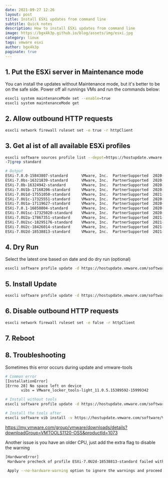 ```yaml
---
date: 2021-09-27 12:26
layout: post
title: Install ESXi updates from command line
subtitle: Quick notes
description: How to install ESXi updates from command line
image: https://bgx4k3p.github.io/blog/assets/img/esxi.jpg
category: linux
tags: vmware esxi
author: bgx4k3p
paginate: true
---
```



## 1. Put the ESXi server in Maintenance mode

You can install the updates without Maintenance mode, but it's better to be on the safe side. Power off all runnings VMs and run the commands below:

```bash
esxcli system maintenanceMode set --enable=true
esxcli system maintenanceMode get 
```

## 2. Allow outbound HTTP requests  

```bash
esxcli network firewall ruleset set -e true -r httpClient
```

## 3. Get al ist of all available ESXi profiles  

```bash
esxcli software sources profile list --depot=https://hostupdate.vmware.com/software/VUM/PRODUCTION/main/vmw-depot-index.xml |grep ESXi
-7|grep standard

# Output
ESXi-7.0.0-15843807-standard      VMware, Inc.  PartnerSupported  2020-03-16T10:48:54  2020-03-16T10:48:54
ESXi-7.0bs-16321839-standard      VMware, Inc.  PartnerSupported  2020-06-02T05:57:00  2020-06-02T05:57:00
ESXi-7.0b-16324942-standard       VMware, Inc.  PartnerSupported  2020-06-02T17:26:43  2020-06-02T17:26:43
ESXi-7.0U1b-17168206-standard     VMware, Inc.  PartnerSupported  2020-11-11T11:34:51  2020-11-11T11:34:51
ESXi-7.0U1d-17551050-standard     VMware, Inc.  PartnerSupported  2021-02-01T18:29:07  2021-02-01T18:29:07
ESXi-7.0U1c-17325551-standard     VMware, Inc.  PartnerSupported  2020-12-15T12:44:19  2020-12-15T12:44:19
ESXi-7.0U1a-17119627-standard     VMware, Inc.  PartnerSupported  2020-11-01T08:18:49  2020-11-01T08:18:49
ESXi-7.0.1-16850804-standard      VMware, Inc.  PartnerSupported  2020-09-04T18:28:17  2020-09-04T18:28:18
ESXi-7.0U1sc-17325020-standard    VMware, Inc.  PartnerSupported  2020-12-15T10:50:21  2020-12-15T10:50:21
ESXi-7.0U2a-17867351-standard     VMware, Inc.  PartnerSupported  2021-04-29T00:00:00  2021-04-29T00:00:00
ESXi-7.0U2sc-18295176-standard    VMware, Inc.  PartnerSupported  2021-08-24T00:00:00  2021-08-24T00:00:00
ESXi-7.0U2c-18426014-standard     VMware, Inc.  PartnerSupported  2021-08-24T00:00:00  2021-08-24T00:00:00
ESXi-7.0U2d-18538813-standard     VMware, Inc.  PartnerSupported  2021-09-14T00:00:00  2021-09-14T00:00:00
```

## 4. Dry Run

Select the latest one based on date and do dry run (optional)

```bash
esxcli software profile update -d https://hostupdate.vmware.com/software/VUM/PRODUCTION/main/vmw-depot-index.xml -p ESXi-7.0U2d-18538813-standard --dry-run
```

## 5. Install Update

```bash
esxcli software profile update -d https://hostupdate.vmware.com/software/VUM/PRODUCTION/main/vmw-depot-index.xml -p ESXi-7.0U2d-18538813-standard
```

## 6. Disable outbound HTTP requests  

```bash
esxcli network firewall ruleset set -e false -r httpClient
```

## 7. Reboot

## 8. Troubleshooting

Sometimes this error occurs during update and vmware-tools

```bash
# Common error
[InstallationError]
[Errno 28] No space left on device
       vibs = VMware_locker_tools-light_11.0.5.15389592-15999342

# Install without tools
esxcli software profile update -d https://hostupdate.vmware.com/software/VUM/PRODUCTION/main/vmw-depot-index.xml -p ESXi-6.7.0-20191204001-no-tools

# Install the tools after
esxcli software vib install -v https://hostupdate.vmware.com/software/VUM/PRODUCTION/main/esx/vmw/vib20/tools-light/VMware_locker_tools-light_11.0.5.15389592-15999342.vib

```

<https://my.vmware.com/group/vmware/downloads/details?downloadGroup=VMTOOLS1120-OSS&productId=1073>

Another issue is you have an older CPU, just add the extra flag to disable the warning

```bash
[HardwareError]
 Hardware precheck of profile ESXi-7.0U2d-18538813-standard failed with warnings: <CPU_SUPPORT WARNING: The CPU in this host may not be supported in future ESXi releases. Please plan accordingly.>
 
 Apply --no-hardware-warning option to ignore the warnings and proceed with the transaction.

```
